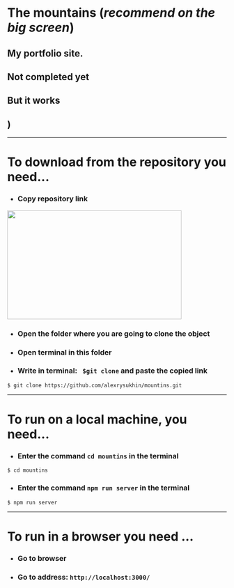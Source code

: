 # The mountains  (*recommend on the big screen*)



## My portfolio site.  
## Not completed **yet** 
## But it works
## )
____


# To download from the repository you need...

+ ### Copy repository link


<img src="image-for-git/code-link.png"  width="400" height = "250">

+ ### Open the folder where you are going to clone the object

+ ### Open terminal in this folder

+ ### Write in terminal:  ` $git clone` and paste the copied link

```
$ git clone https://github.com/alexrysukhin/mountins.git

```
____
# To run on a local machine, you need...

+ ### Enter the command `cd mountins` in the terminal

```
$ cd mountins
```
+ ### Enter the command `npm run server` in the terminal


```
$ npm run server
```
____
# To run in a browser you need ...

+ ### Go to browser

+ ### Go to address: `http://localhost:3000/`